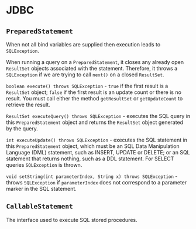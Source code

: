 # JDBC

## `PreparedStatement`

When not all bind variables are supplied then execution leads to `SQLException`.

When running a query on a `PreparedStatement`, it closes any already open `ResultSet` objects associated with the statement. Therefore, it throws a `SQLException` if we are trying to call `next()` on a closed `ResultSet`.

`boolean execute() throws SQLException` - `true` if the first result is a `ResultSet` object; `false` if the first result is an update count or there is no result. You must call either the method `getResultSet` or `getUpdateCount` to retrieve the result.

`ResultSet executeQuery() throws SQLException` - executes the SQL query in this `PreparedStatement` object and returns the `ResultSet` object generated by the query.

`int executeUpdate() throws SQLException` - executes the SQL statement in this `PreparedStatement` object, which must be an SQL Data Manipulation Language \(DML\) statement, such as INSERT, UPDATE or DELETE; or an SQL statement that returns nothing, such as a DDL statement. For SELECT queries `SQLException` is thrown.

`void setString(int parameterIndex, String x) throws SQLException` - throws `SQLException` if `parameterIndex` does not correspond to a parameter marker in the SQL statement.

## `CallableStatement`

The interface used to execute SQL stored procedures.

